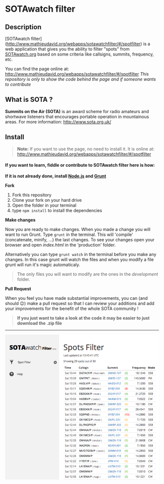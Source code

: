 SOTAwatch filter
================

## Description

[SOTAwatch filter] (http://www.mathieudavid.org/webapps/sotawatchfilter/#/spotfilter) is a web application that gives you the ability to filter "spots" from [SOTAwatch.org](http://www.sotawatch.org/) based on some criteria like callsigns, summits, frequency, etc. 

You can find the page online at: http://www.mathieudavid.org/webapps/sotawatchfilter/#/spotfilter
*This repository is only to show the code behind the page and if someone wants to contribute*

## What is SOTA ?

**Summits on the Air (SOTA)** is an award scheme for radio amateurs and shortwave listeners that encourages portable operation in mountainous areas. For more information: http://www.sota.org.uk/

## Install

> **Note:** If you want to use the page, no need to install it. It is online at: http://www.mathieudavid.org/webapps/sotawatchfilter/#/spotfilter

#### If you want to learn, fiddle or contribute to SOTAwatch filter here is how:

**If it is not already done, install [Node.js](http://nodejs.org/) and [Grunt](http://gruntjs.com/getting-started)**

**Fork**

1. Fork this repository
2. Clone your fork on your hard drive
3. Open the folder in your terminal
4. type ```npm install``` to install the dependencies

**Make changes**

Now you are ready to make changes. When you made a change you will want to run Grunt. Type ```grunt``` in the terminal. This will 'compile' (concatenate, minify, ...) the last changes. To see your changes open your browser and open *index.html* in the 'production' folder.

Alternatively you can type ```grunt watch``` in the terminal before you make any changes. In this case grunt will watch the files and when you modify a file grunt will run it's magic automaticaly.

> The only files you will want to modify are the ones in the *development* folder.

**Pull Request**

When you feel you have made substantial improvements, you can (and should :wink:) make a pull request so that I can review your additions and add your improvements for the benefit of the whole SOTA community ! 

> **If you just want to take a look at the code it may be easier to just download the .zip file**

--------------------

![SOTAwatch filter - filter page](/git_info/SOTAwatch_Filter_home.png)
